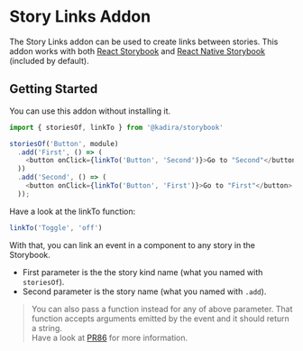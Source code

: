 # Story Links Addon

The Story Links addon can be used to create links between stories. This addon works with both [React Storybook](https://github.com/kadirahq/react-storybook) and [React Native Storybook](https://github.com/kadirahq/react-native-storybook) (included by default).

## Getting Started

You can use this addon without installing it.

```js
import { storiesOf, linkTo } from '@kadira/storybook'

storiesOf('Button', module)
  .add('First', () => (
    <button onClick={linkTo('Button', 'Second')}>Go to "Second"</button>
  ))
  .add('Second', () => (
    <button onClick={linkTo('Button', 'First')}>Go to "First"</button>
  ));
```

Have a look at the linkTo function:

```js
linkTo('Toggle', 'off')
```

With that, you can link an event in a component to any story in the Storybook.

* First parameter is the the story kind name (what you named with `storiesOf`).
* Second parameter is the story name (what you named with `.add`).

> You can also pass a function instead for any of above parameter. That function accepts arguments emitted by the event and it should return a string. <br/>
> Have a look at [PR86](https://github.com/kadirahq/react-storybook/pull/86) for more information.
